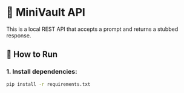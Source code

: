 # 🧠 MiniVault API

This is a local REST API that accepts a prompt and returns a stubbed response.

## 🚀 How to Run

### 1. Install dependencies:
```bash
pip install -r requirements.txt

